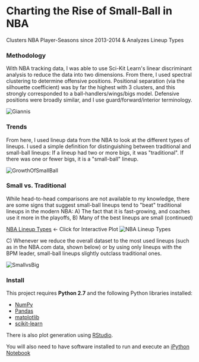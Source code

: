 # Charting the Rise of Small-Ball in NBA
Clusters NBA Player-Seasons since 2013-2014 &amp; Analyzes Lineup Types

### Methodology

With NBA tracking data, I was able to use Sci-Kit Learn's linear discriminant analysis to reduce the data into two dimensions. From there, I used spectral clustering to determine offensive positions. Positional separation (via the silhouette coefficient) was by far the highest with 3 clusters, and this strongly corresponded to a ball-handlers/wings/bigs model. Defensive positions were broadly similar, and I use guard/forward/interior terminology.

![Giannis](https://github.com/mattignal/SmallBallNBA/blob/master/giannis.jpg)

### Trends

From here, I used lineup data from the NBA to look at the different types of lineups. I used a simple definition for distinguishing between traditional and small-ball lineups: If a lineup had two or more bigs, it was "traditional". If there was one or fewer bigs, it is a "small-ball" lineup.

![GrowthOfSmallBall](https://github.com/mattignal/SmallBallNBA/blob/master/GrowthofSmall-ball.png)

### Small vs. Traditional

While head-to-head comparisons are not available to my knowledge, there are some signs that suggest small-ball lineups tend to "beat" traditional lineups in the modern NBA: A) The fact that it is fast-growing, and coaches use it more in the playoffs, B) Many of the best lineups are small (continued)

[NBA Lineup Types](http://rpubs.com/matthewignal/300987) <- Click for Interactive Plot
![NBA Lineup Types](https://github.com/mattignal/SmallBallNBA/blob/master/LineupTypes.png)

C) Whenever we reduce the overall dataset to the most used lineups (such as in the NBA.com data, shown below) or by using only lineups with the BPM leader, small-ball lineups slightly outclass traditional ones.

![SmallvsBig](https://github.com/mattignal/SmallBallNBA/blob/master/smallvsbig.png)

### Install

This project requires **Python 2.7** and the following Python libraries installed:

- [NumPy](http://www.numpy.org/)
- [Pandas](http://pandas.pydata.org)
- [matplotlib](http://matplotlib.org/)
- [scikit-learn](http://scikit-learn.org/stable/)

There is also plot generation using [RStudio](https://www.rstudio.com/).

You will also need to have software installed to run and execute an [iPython Notebook](http://ipython.org/notebook.html)
